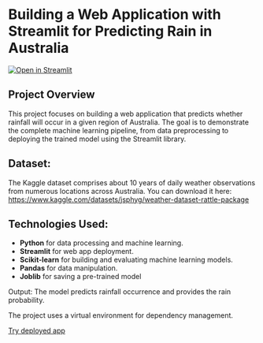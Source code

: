# Building a Web Application with Streamlit for Predicting Rain in Australia

[![Open in Streamlit](https://static.streamlit.io/badges/streamlit_badge_black_white.svg)](https://australia-rain.streamlit.app/)

## Project Overview

This project focuses on building a web application that predicts whether rainfall will occur in a given region of Australia. The goal is to demonstrate the complete machine learning pipeline, from data preprocessing to deploying the trained model using the Streamlit library.

## Dataset:

The Kaggle dataset comprises about 10 years of daily weather observations from numerous locations across Australia. 
You can download it here: https://www.kaggle.com/datasets/jsphyg/weather-dataset-rattle-package

## Technologies Used:

   - **Python** for data processing and machine learning.
   - **Streamlit** for web app deployment.
   - **Scikit-learn** for building and evaluating machine learning models.
   - **Pandas** for data manipulation.
   - **Joblib** for saving a pre-trained model
  
  Output: The model predicts rainfall occurrence and provides the rain probability.
  
  The project uses a virtual environment for dependency management.

  [Try deployed app](https://australia-rain.streamlit.app/)
